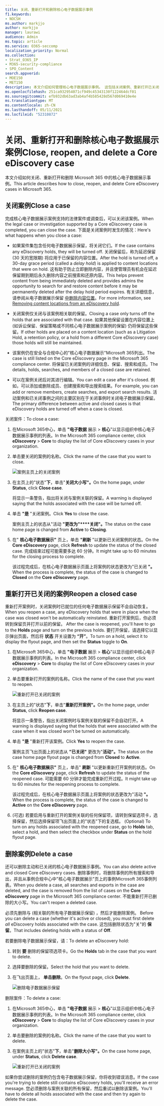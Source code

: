 ```yaml
---
title: 关闭、重新打开和删除核心电子数据展示事例
f1.keywords:
- NOCSH
ms.author: markjjo
author: markjjo
manager: laurawi
audience: Admin
ms.topic: article
ms.service: O365-seccomp
localization_priority: Normal
ms.collection:
- Strat_O365_IP
- M365-security-compliance
- SPO_Content
search.appverid:
- MOE150
- MET150
description: 本文介绍如何管理核心电子数据展示事例。 这包括关闭案例、重新打开已关闭的案例和删除案例。
ms.openlocfilehash: 251ca932954071cf949c45343130f122464dcf01
ms.sourcegitcommit: efb932db63ad3ab4af4b585428d567d069410e4e
ms.translationtype: MT
ms.contentlocale: zh-CN
ms.lasthandoff: 05/11/2021
ms.locfileid: "52310872"
---
```

# <a name="close-reopen-and-delete-a-core-ediscovery-case"></a><span data-ttu-id="f4784-104">关闭、重新打开和删除核心电子数据展示案例</span><span class="sxs-lookup"><span data-stu-id="f4784-104">Close, reopen, and delete a Core eDiscovery case</span></span>

<span data-ttu-id="f4784-105">本文介绍如何关闭、重新打开和删除 Microsoft 365 中的核心电子数据展示事例。</span><span class="sxs-lookup"><span data-stu-id="f4784-105">This article describes how to close, reopen, and delete Core eDiscovery cases in Microsoft 365.</span></span>

## <a name="close-a-case"></a><span data-ttu-id="f4784-106">关闭案例</span><span class="sxs-lookup"><span data-stu-id="f4784-106">Close a case</span></span>

<span data-ttu-id="f4784-107">完成核心电子数据展示案例支持的法律案件或调查后，可以关闭该案例。</span><span class="sxs-lookup"><span data-stu-id="f4784-107">When the legal case or investigation supported by a Core eDiscovery case is completed, you can close the case.</span></span> <span data-ttu-id="f4784-108">下面是关闭案例时发生的情况：</span><span class="sxs-lookup"><span data-stu-id="f4784-108">Here's what happens when you close a case:</span></span>
  
- <span data-ttu-id="f4784-109">如果案件集包含任何电子数据展示保留，将关闭它们。</span><span class="sxs-lookup"><span data-stu-id="f4784-109">If the case contains any eDiscovery holds, they will be turned off.</span></span> <span data-ttu-id="f4784-110">关闭保留后，称为延迟保留 (30 天的宽限期) 将应用于已保留的内容位置。</span><span class="sxs-lookup"><span data-stu-id="f4784-110">After the hold is turned off, a 30-day grace period (called a *delay hold*) is applied to content locations that were on hold.</span></span> <span data-ttu-id="f4784-111">这有助于防止立即删除内容，并且使管理员有机会在延迟保留期到期后永久删除内容之前搜索和还原内容。</span><span class="sxs-lookup"><span data-stu-id="f4784-111">This helps prevent content from being immediately deleted and provides admins the opportunity to search for and restore content before it may be permanently deleted after the delay hold period expires.</span></span> <span data-ttu-id="f4784-112">有关详细信息，请参阅从电子数据展示保留 [中删除内容位置](create-ediscovery-holds.md#removing-content-locations-from-an-ediscovery-hold)。</span><span class="sxs-lookup"><span data-stu-id="f4784-112">For more information, see [Removing content locations from an eDiscovery hold](create-ediscovery-holds.md#removing-content-locations-from-an-ediscovery-hold).</span></span>

- <span data-ttu-id="f4784-113">关闭案例仅关闭与该案例相关联的保留。</span><span class="sxs-lookup"><span data-stu-id="f4784-113">Closing a case only turns off the holds that are associated with that case.</span></span> <span data-ttu-id="f4784-114">如果其他保留设置在内容位置上 (如诉讼保留、保留策略或不同核心电子数据展示案例的保留) 仍将保留这些保留。</span><span class="sxs-lookup"><span data-stu-id="f4784-114">If other holds are placed on a content location (such as a Litigation Hold, a retention policy, or a hold from a different Core eDiscovery case) those holds will still be maintained.</span></span>

- <span data-ttu-id="f4784-115">该案例仍在安全与合规中心的"核心电子数据展示"Microsoft 365列出。</span><span class="sxs-lookup"><span data-stu-id="f4784-115">The case is still listed on the Core eDiscovery page in the Microsoft 365 compliance center.</span></span> <span data-ttu-id="f4784-116">将保留已关闭案例的详细信息、保留、搜索和成员。</span><span class="sxs-lookup"><span data-stu-id="f4784-116">The details, holds, searches, and members of a closed case are retained.</span></span>

- <span data-ttu-id="f4784-117">可以在案例关闭后对其进行编辑。</span><span class="sxs-lookup"><span data-stu-id="f4784-117">You can edit a case after it's closed.</span></span> <span data-ttu-id="f4784-118">例如，可以添加或删除成员、创建搜索和导出搜索结果。</span><span class="sxs-lookup"><span data-stu-id="f4784-118">For example, you can add or remove members, create searches, and export search results.</span></span> <span data-ttu-id="f4784-119">活动案例和已关闭事例之间的主要区别在于关闭事例时关闭电子数据展示保留。</span><span class="sxs-lookup"><span data-stu-id="f4784-119">The primary difference between active and closed cases is that eDiscovery holds are turned off when a case is closed.</span></span>

<span data-ttu-id="f4784-120">关闭案件：</span><span class="sxs-lookup"><span data-stu-id="f4784-120">To close a case:</span></span>
  
1. <span data-ttu-id="f4784-121">在Microsoft 365中心，单击 **"电子数据** 展示  >  **核心**"以显示组织中核心电子数据展示事例的列表。</span><span class="sxs-lookup"><span data-stu-id="f4784-121">In the Microsoft 365 compliance center, click **eDiscovery** > **Core** to display the list of Core eDiscovery cases in your organization.</span></span>

2. <span data-ttu-id="f4784-122">单击要关闭的案例的名称。</span><span class="sxs-lookup"><span data-stu-id="f4784-122">Click the name of the case that you want to close.</span></span>

   ![案例主页上的关闭案例](../media/eDiscoveryCaseHomePage.png)

3. <span data-ttu-id="f4784-124">在主页上的"状态"**下**，单击"**关闭大小写"。**</span><span class="sxs-lookup"><span data-stu-id="f4784-124">On the home page, under **Status**, click **Close case**.</span></span>

    <span data-ttu-id="f4784-125">将显示一条警告，指出将关闭与案例关联的保留。</span><span class="sxs-lookup"><span data-stu-id="f4784-125">A warning is displayed saying that the holds associated with the case will be turned off.</span></span>

4. <span data-ttu-id="f4784-126">单击 **"是** "关闭案例。</span><span class="sxs-lookup"><span data-stu-id="f4784-126">Click **Yes** to close the case.</span></span>

    <span data-ttu-id="f4784-127">案例主页上的状态从"活动 **"更改为"\*\*\*\*关闭"。**</span><span class="sxs-lookup"><span data-stu-id="f4784-127">The status on the case home page is changed from **Active** to **Closing**.</span></span>

5. <span data-ttu-id="f4784-128">在" **核心电子数据展示"** 页上，单击 **"刷新** "以更新已关闭案例的状态。</span><span class="sxs-lookup"><span data-stu-id="f4784-128">On the **Core eDiscovery** page, click **Refresh** to update the status of the closed case.</span></span> <span data-ttu-id="f4784-129">完成结束过程可能需要多达 60 分钟。</span><span class="sxs-lookup"><span data-stu-id="f4784-129">It might take up to 60 minutes for the closing process to complete.</span></span>

    <span data-ttu-id="f4784-130">该过程完成后，在核心电子数据展示页面上将案例的状态更改为"已关闭 **"。**</span><span class="sxs-lookup"><span data-stu-id="f4784-130">When the process is complete, the status of the case is changed to **Closed** on the **Core eDiscovery** page.</span></span>

## <a name="reopen-a-closed-case"></a><span data-ttu-id="f4784-131">重新打开已关闭的案例</span><span class="sxs-lookup"><span data-stu-id="f4784-131">Reopen a closed case</span></span>

<span data-ttu-id="f4784-132">重新打开案例时，关闭案例时已就位的任何电子数据展示保留不会自动恢复。</span><span class="sxs-lookup"><span data-stu-id="f4784-132">When you reopen a case, any eDiscovery holds that were in place when the case was closed won't be automatically reinstated.</span></span> <span data-ttu-id="f4784-133">重新打开案例后，你必须转到保留页并打开以前的保留。 </span><span class="sxs-lookup"><span data-stu-id="f4784-133">After the case is reopened, you'll have to go to the **Holds** page and turn on the previous holds.</span></span> <span data-ttu-id="f4784-134">要打开保留，请选择它以显示弹出页面，然后将 **状态** 开关设置为 **“开”**。</span><span class="sxs-lookup"><span data-stu-id="f4784-134">To turn on a hold, select it to display the flyout page, and then set the **Status** toggle to **On**.</span></span>
  
1. <span data-ttu-id="f4784-135">在Microsoft 365中心，单击 **"电子数据** 展示  >  **核心**"以显示组织中核心电子数据展示事例的列表。</span><span class="sxs-lookup"><span data-stu-id="f4784-135">In the Microsoft 365 compliance center, click **eDiscovery** > **Core** to display the list of Core eDiscovery cases in your organization.</span></span>

2. <span data-ttu-id="f4784-136">单击要重新打开的案例的名称。</span><span class="sxs-lookup"><span data-stu-id="f4784-136">Click the name of the case that you want to reopen.</span></span>

   ![重新打开已关闭的案例](../media/eDiscoveryCaseHomePageReopen.png)

3. <span data-ttu-id="f4784-138">在主页上的"状态"**下**，单击"**重新打开案例"。**</span><span class="sxs-lookup"><span data-stu-id="f4784-138">On the home page, under **Status**, click **Reopen case**.</span></span>

    <span data-ttu-id="f4784-139">将显示一条警告，指出关闭案例时与案例关联的保留不会自动打开。</span><span class="sxs-lookup"><span data-stu-id="f4784-139">A warning is displayed saying that the holds that were associated with the case when it was closed won't be turned on automatically.</span></span>

4. <span data-ttu-id="f4784-140">单击 **"是** "重新打开该案例。</span><span class="sxs-lookup"><span data-stu-id="f4784-140">Click **Yes** to reopen the case.</span></span>

    <span data-ttu-id="f4784-141">案例主页飞出页面上的状态从 **"已关闭"** 更改为"**活动"。**</span><span class="sxs-lookup"><span data-stu-id="f4784-141">The status on the case home page flyout page is changed from **Closed** to **Active**.</span></span>

5. <span data-ttu-id="f4784-142">在" **核心电子数据展示"** 页上，单击" **刷新** "以更新重新打开案例的状态。</span><span class="sxs-lookup"><span data-stu-id="f4784-142">On the **Core eDiscovery** page, click **Refresh** to update the status of the reopened case.</span></span> <span data-ttu-id="f4784-143">可能需要 60 分钟才能完成重新打开过程。</span><span class="sxs-lookup"><span data-stu-id="f4784-143">It might take up to 60 minutes for the reopening process to complete.</span></span> 

    <span data-ttu-id="f4784-144">该过程完成后，在核心电子数据展示页面上将案例的状态更改为"活动 **"。**</span><span class="sxs-lookup"><span data-stu-id="f4784-144">When the process is complete, the status of the case is changed to **Active** on the **Core eDiscovery** page.</span></span>

7. <span data-ttu-id="f4784-145"> (可选) 若要启用与重新打开的案例关联的任何保留项，请转到保留选项卡，选择保留，然后选择保留项飞出页面上的"状态"下的复选框。 </span><span class="sxs-lookup"><span data-stu-id="f4784-145">(Optional) To turn on any holds associated with the reopened case, go to **Holds** tab, select a hold, and then select the checkbox under **Status** on the hold flyout page.</span></span>
  
## <a name="delete-a-case"></a><span data-ttu-id="f4784-146">删除案例</span><span class="sxs-lookup"><span data-stu-id="f4784-146">Delete a case</span></span>

<span data-ttu-id="f4784-147">还可以删除主动和已关闭的核心电子数据展示事例。</span><span class="sxs-lookup"><span data-stu-id="f4784-147">You can also delete active and closed Core eDiscovery cases.</span></span> <span data-ttu-id="f4784-148">删除事例时，将删除事例的所有搜索和导出，并且从事例合规中心中"核心电子数据展示"页上的事例Microsoft 365事例列表。</span><span class="sxs-lookup"><span data-stu-id="f4784-148">When you delete a case, all searches and exports in the case are deleted, and the case is removed from the list of cases on the **Core eDiscovery** page in the Microsoft 365 compliance center.</span></span> <span data-ttu-id="f4784-149">不能重新打开已删除的大小写。</span><span class="sxs-lookup"><span data-stu-id="f4784-149">You can't reopen a deleted case.</span></span>

<span data-ttu-id="f4784-150">必须先删除与 (相关联的所有电子数据展示保留) ，然后才能删除案例。 </span><span class="sxs-lookup"><span data-stu-id="f4784-150">Before you can delete a case (whether it's active or closed), you must first delete *all* eDiscovery holds associated with the case.</span></span> <span data-ttu-id="f4784-151">这包括删除状态为"关"的 **保留**。</span><span class="sxs-lookup"><span data-stu-id="f4784-151">That includes deleting holds with a status of **Off**.</span></span> 

<span data-ttu-id="f4784-152">若要删除电子数据展示保留，请：</span><span class="sxs-lookup"><span data-stu-id="f4784-152">To delete an eDiscovery hold:</span></span>

1. <span data-ttu-id="f4784-153">转到 **要** 删除的保留项选项卡。</span><span class="sxs-lookup"><span data-stu-id="f4784-153">Go the **Holds** tab in the case that you want to delete.</span></span>

2. <span data-ttu-id="f4784-154">选择要删除的保留。</span><span class="sxs-lookup"><span data-stu-id="f4784-154">Select the hold that you want to delete.</span></span>

3. <span data-ttu-id="f4784-155">在飞出页面上， **单击删除**。</span><span class="sxs-lookup"><span data-stu-id="f4784-155">On the flyout page, click **Delete**.</span></span>

      ![删除电子数据展示保留](../media/DeleteeDiscoveryHold.png)

<span data-ttu-id="f4784-157">删除案件：</span><span class="sxs-lookup"><span data-stu-id="f4784-157">To delete a case:</span></span>

1. <span data-ttu-id="f4784-158">在Microsoft 365中心，单击 **"电子数据** 展示  >  **核心**"以显示组织中核心电子数据展示事例的列表。</span><span class="sxs-lookup"><span data-stu-id="f4784-158">In the Microsoft 365 compliance center, click **eDiscovery** > **Core** to display the list of Core eDiscovery cases in your organization.</span></span>

2. <span data-ttu-id="f4784-159">单击要删除的案例的名称。</span><span class="sxs-lookup"><span data-stu-id="f4784-159">Click the name of the case that you want to delete.</span></span>

3. <span data-ttu-id="f4784-160">在案例主页上的"状态"**下**，单击"**删除大小写"。**</span><span class="sxs-lookup"><span data-stu-id="f4784-160">On the case home page, under **Status**, click **Delete case**.</span></span>

      ![重新打开已关闭的案例](../media/eDiscoveryCaseHomePageDelete.png)

<span data-ttu-id="f4784-162">如果你尝试删除的案例仍包含电子数据展示保留，你将收到错误消息。</span><span class="sxs-lookup"><span data-stu-id="f4784-162">If the case you're trying to delete still contains eDiscovery holds, you'll receive an error message.</span></span> <span data-ttu-id="f4784-163">您必须删除与案例关联的所有保留，然后重试以删除该案例。</span><span class="sxs-lookup"><span data-stu-id="f4784-163">You'll have to delete all holds associated with the case and then try again to delete the case.</span></span>

